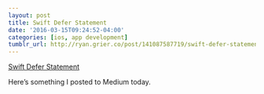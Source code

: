 ```yaml
---
layout: post
title: Swift Defer Statement
date: '2016-03-15T09:24:52-04:00'
categories: [ios, app development]
tumblr_url: http://ryan.grier.co/post/141087587719/swift-defer-statement
---
```

[Swift Defer Statement](https://medium.com/@rwgrier/swift-defer-statement-e16526b34f93#.lwf0k9nfa)

Here’s something I posted to Medium today.

